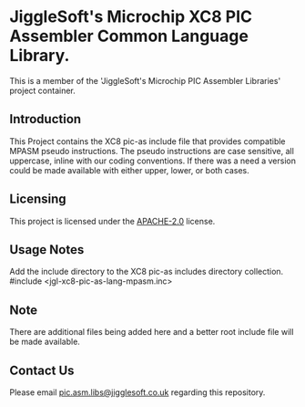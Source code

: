 # JiggleSoft's Microchip XC8 PIC Assembler Common Language Library.

This is a member of the 'JiggleSoft's Microchip PIC Assembler Libraries' project container.

## Introduction
This Project contains the XC8 pic-as include file that provides compatible MPASM pseudo instructions.
The pseudo instructions are case sensitive, all uppercase, inline with our coding conventions.
If there was a need a version could be made available with either upper, lower, or both cases.

## Licensing
This project is licensed under the [APACHE-2.0](jgl-xc8-pic-as-lang/LICENSE) license.

## Usage Notes
Add the include directory to the XC8 pic-as includes directory collection.
#include <jgl-xc8-pic-as-lang-mpasm.inc>

## Note
There are additional files being added here and a better root include file will be made available.


## Contact Us
Please email pic.asm.libs@jigglesoft.co.uk regarding this repository.
